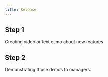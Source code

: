 ```yaml
---
title: Release
---
```


## Step 1

Creating video or text demo about new features

## Step 2

Demonstrating those demos to managers.
